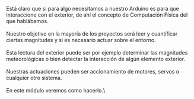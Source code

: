 Está claro que si para algo necesitamos a nuestro Arduino es para que
interaccione con el exterior, de ahí el concepto de Computación Física
del que hablábamos.\
\
Nuestro objetivo en la mayoría de los proyectos será leer y cuantificar
ciertas magnitudes y si es necesario actuar sobre el entorno.\
\
Esta lectura del exterior puede ser por ejemplo determinar las
magnitudes meteorológicas o bien detectar la interacción de algún
elemento exterior.\
\
Nuestras actuaciones pueden ser accionamiento de motores, servos o
cualquier otro sistema.\
\
En este módulo veremos como hacerlo.\

